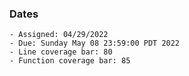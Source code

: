 ### Dates

    - Assigned: 04/29/2022
    - Due: Sunday May 08 23:59:00 PDT 2022
    - Line coverage bar: 80
    - Function coverage bar: 85
